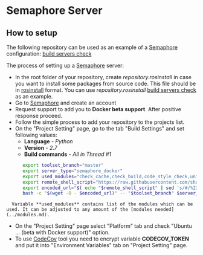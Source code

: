 # Semaphore Server

## How to setup

The following repository can be used as an example of a [Semaphore](https://semaphoreci.com/) configuration: [build servers check](https://github.com/shadow-robot/build-servers-check)

The process of setting up a [Semaphore](https://semaphoreci.com/) server:

  * In the root folder of your repository, create *repository.rosinstall* in case you want to install some packages from source code. This file should be in [rosinstall](http://wiki.ros.org/rosinstall) format.
      You can use *repository.rosinstall* [build servers check](https://github.com/shadow-robot/build-servers-check) as an example.
  * Go to [Semaphore](https://semaphoreci.com/) and create an account
  * Request support to add you to **Docker beta support**. After positive response proceed.
  * Follow the simple process to add your repository to the projects list.
  * On the "Project Setting" page, go to the tab "Build Settings" and set following values:
    * **Language** - *Python*
    * **Version** - *2.7*
    * **Build commands** - *All in Thread #1*
```bash
      export toolset_branch="master"
      export server_type="semaphore_docker"
      export used_modules="check_cache,check_build,code_style_check,unit_tests,check_deb,codecov_tool"
      export remote_shell_script="https://raw.githubusercontent.com/shadow-robot/sr-build-tools/$toolset_branch/bin/sr-run-ci-build.sh"
      export encoded_url="$( echo "$remote_shell_script" | sed 's/#/%23/g' )"
      bash -c "$(wget -O - $encoded_url)" -- "$toolset_branch" $server_type $used_modules
```
      Variable **used_modules** contains list of the modules which can be used. It can be adjusted to any amount of the [modules needed](../modules.md).
  * On the "Project Setting" page select "Platform" tab and check "Ubuntu ... (beta with Docker support)" option.
  * To use [CodeCov](https://codecov.io) tool you need to encrypt variable **CODECOV_TOKEN** and put it into "Environment Variables" tab on "Project Setting" page. 
